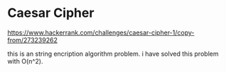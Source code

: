 # Caesar Cipher
https://www.hackerrank.com/challenges/caesar-cipher-1/copy-from/273239262

this is an string encription algorithm problem. i have solved this problem with O(n^2).
